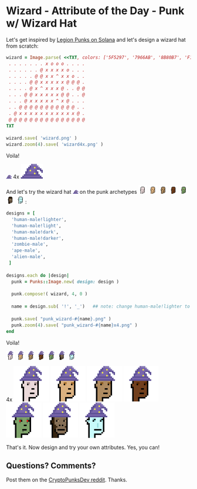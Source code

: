 # Wizard -  Attribute of the Day  -  Punk w/ Wizard Hat


Let's get inspired by
[Legion Punks on Solana](https://legionpunks.com)
and let's design a wizard hat from scratch:



``` ruby
wizard = Image.parse( <<TXT, colors: ['5F5297', '7966AB', '8B80B7', 'F1EA49'] )
 . . . . . . . x o o o . . . .
 . . . . . . @ x x x x o . . .
 . . . . . @ @ x x ^ x x o . .
 . . . . @ @ x x x x x @ @ @ .
 . . . . @ x ^ x x x @ . . @ @
 . . . @ @ x x x x x @ @ . . @
 . . . @ x x x x x ^ x @ . . .
 . . @ @ @ @ @ @ @ @ @ @ @ . .
 . @ x x x x x x x x x x x @ .
 @ @ @ @ @ @ @ @ @ @ @ @ @ @ @
TXT

wizard.save( 'wizard.png' )
wizard.zoom(4).save( 'wizard4x.png' )
```

Voila!

![](i/wizard.png) 4x ![](i/wizard4x.png)




And let's try the wizard hat ![](i/wizard.png)
on the punk archetypes
![](i/design-human-male_lighter.png)
![](i/design-human-male_light.png)
![](i/design-human-male_dark.png)
![](i/design-human-male_darker.png)
![](i/design-zombie-male.png)
![](i/design-ape-male.png)
![](i/design-alien-male.png):


``` ruby
designs = [
  'human-male!lighter',
  'human-male!light',
  'human-male!dark',
  'human-male!darker',
  'zombie-male',
  'ape-male',
  'alien-male',
 ]

designs.each do |design|
  punk = Punks::Image.new( design: design )

  punk.compose!( wizard, 4, 0 )

  name = design.sub( '!', '_')   ## note: change human-male!lighter to human-male_lighter

  punk.save( "punk_wizard-#{name}.png" )
  punk.zoom(4).save( "punk_wizard-#{name}x4.png" )
end
```


Voila!

![](i/punk_wizard-human-male_lighter.png)
![](i/punk_wizard-human-male_light.png)
![](i/punk_wizard-human-male_dark.png)
![](i/punk_wizard-human-male_darker.png)
![](i/punk_wizard-zombie-male.png)
![](i/punk_wizard-ape-male.png)
![](i/punk_wizard-alien-male.png)

4x
![](i/punk_wizard-human-male_lighterx4.png)
![](i/punk_wizard-human-male_lightx4.png)
![](i/punk_wizard-human-male_darkx4.png)
![](i/punk_wizard-human-male_darkerx4.png)
![](i/punk_wizard-zombie-malex4.png)
![](i/punk_wizard-ape-malex4.png)
![](i/punk_wizard-alien-malex4.png)


That's it.  Now design and try your own attributes.
Yes, you can!



## Questions? Comments?

Post them on the [CryptoPunksDev reddit](https://old.reddit.com/r/CryptoPunksDev). Thanks.

